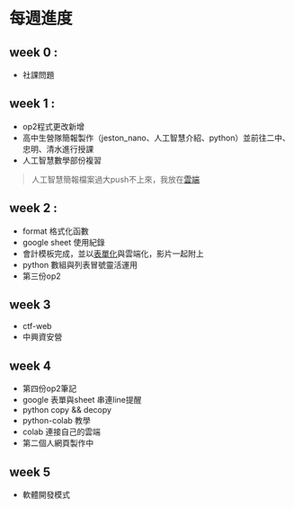 # 每週進度

## week 0 :
- 社課問題

## week 1 :
- op2程式更改新增
- 高中生營隊簡報製作（jeston_nano、人工智慧介紹、python）並前往二中、忠明、清水進行授課
- 人工智慧數學部份複習
> 人工智慧簡報檔案過大push不上來，我放在[雲端](https://drive.google.com/drive/folders/1KJsR_hC_DFwAfmmHmN6-_X6bBLaGQ_Lj?usp=sharing)
## week 2 :
- format 格式化函數
- google sheet 使用紀錄
- 會計模板完成，並以[表單化](https://docs.google.com/forms/d/12KEeMnarMmng6nI-hPCp11stXCddDLpqoGZDk_HcufY/edit?usp=sharing)與雲端化，影片一起附上
- python 數組與列表冒號靈活運用
- 第三份op2
## week 3 
- ctf-web
- 中興資安營
## week 4
- 第四份op2筆記
- google 表單與sheet 串連line提醒
- python copy && decopy
- python-colab 教學
- colab 連接自己的雲端
- 第二個人網頁製作中
## week 5
- 軟體開發模式
